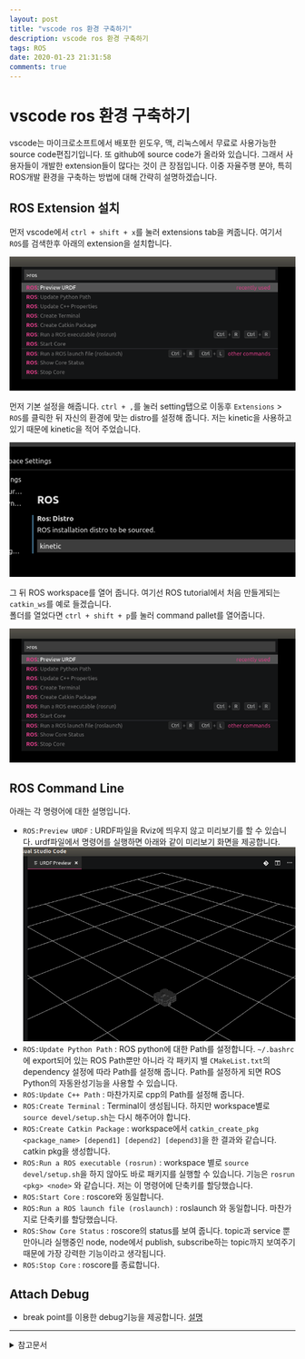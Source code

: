 ```yaml
---
layout: post
title: "vscode ros 환경 구축하기"
description: vscode ros 환경 구축하기
tags: ROS
date: 2020-01-23 21:31:58
comments: true
---
```

# vscode ros 환경 구축하기

vscode는 마이크로소프트에서 배포한 윈도우, 맥, 리눅스에서 무료로 사용가능한 source code편집기입니다. 또 github에 source code가 올라와 있습니다. 그래서 사용자들이 개발한 extension들이 많다는 것이 큰 장점입니다. 이중 자율주행 분야, 특히 ROS개발 환경을 구축하는 방법에 대해 간략히 설명하겠습니다.

## ROS Extension 설치

먼저 vscode에서 `ctrl + shift + x`를 눌러 extensions tab을 켜줍니다. 여기서 `ROS`를 검색한후 아래의 extension을 설치합니다.

![](/../image/vscode_ros_commandline.png)

먼저 기본 설정을 해줍니다. `ctrl + ,`를 눌러 setting탭으로 이동후 `Extensions` > `ROS`를 클릭한 뒤 자신의 환경에 맞는 distro를 설정해 줍니다. 저는 kinetic을 사용하고 있기 때문에 kinetic을 적어 주었습니다.

![](/../image/ros_distro.png)

그 뒤 ROS workspace를 열어 줍니다. 여기선 ROS tutorial에서 처음 만들게되는 `catkin_ws`를 예로 들겠습니다.  
폴더를 열었다면 `ctrl + shift + p`를 눌러 command pallet를 열어줍니다.

![](/../image/update_path.png)

## ROS Command Line

아래는 각 명령어에 대한 설명입니다.

- `ROS:Preview URDF` : URDF파일을 Rviz에 띄우지 않고 미리보기를 할 수 있습니다. urdf파일에서 명령어를 실행하면 아래와 같이 미리보기 화면을 제공합니다.
![](/../image/ros_urdf_preview_in_vscode.png)
- `ROS:Update Python Path` : ROS python에 대한 Path를 설정합니다. `~/.bashrc`에 export되어 있는 ROS Path뿐만 아니라 각 패키지 별 `CMakeList.txt`의 dependency 설정에 따라 Path를 설정해 줍니다. Path를 설정하게 되면 ROS Python의 자동완성기능을 사용할 수 있습니다.
- `ROS:Update C++ Path` : 마찬가지로 cpp의 Path를 설정해 줍니다.
- `ROS:Create Terminal` : Terminal이 생성됩니다. 하지만 workspace별로 `source devel/setup.sh`는 다시 해주어야 합니다.
- `ROS:Create Catkin Package` : workspace에서 `catkin_create_pkg <package_name> [depend1] [depend2] [depend3]`을 한 결과와 같습니다. catkin pkg을 생성합니다.
- `ROS:Run a ROS executable (rosrun)` : workspace 별로 `source devel/setup.sh`을 하지 않아도 바로 패키지를 실행할 수 있습니다. 기능은 `rosrun <pkg> <node>` 와 같습니다. 저는 이 명령어에 단축키를 할당했습니다.
- `ROS:Start Core` : roscore와 동일합니다.
- `ROS:Run a ROS launch file (roslaunch)` : roslaunch 와 동일합니다. 마찬가지로 단축키를 할당했습니다.
- `ROS:Show Core Status` : roscore의 status를 보여 줍니다. topic과 service 뿐만아니라 실행중인 node, node에서 publish, subscribe하는 topic까지 보여주기 때문에 가장 강력한 기능이라고 생각됩니다.
- `ROS:Stop Core` : roscore를 종료합니다.

## Attach Debug

- break point를 이용한 debug기능을 제공합니다. [설명](https://github.com/ms-iot/vscode-ros/blob/master/doc/debug-support.md#attach)

---
<details>
<summary>참고문서</summary>
<div markdown="1">
- [Extensions:ROS](https://marketplace.visualstudio.com/items?itemName=ms-iot.vscode-ros)
</div>
</details>